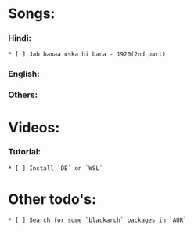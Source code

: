 # Songs:

### Hindi:
	* [ ] Jab banaa uska hi bana - 1920(2nd part)

### English:

### Others:

# Videos:

### Tutorial:
	* [ ] Install `DE` on `WSL`

# Other todo's:
	* [ ] Search for some `blackarch` packages in `AUR`
